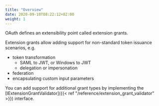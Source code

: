 ```yaml
---
title: "Overview"
date: 2020-09-10T08:22:12+02:00
weight: 1
---
```


OAuth defines an extensibility point called extension grants.

Extension grants allow adding support for non-standard token issuance scenarios, e.g.

* token transformation
    * SAML to JWT, or Windows to JWT
    * delegation or impersonation
* federation
* encapsulating custom input parameters

You can add support for additional grant types by implementing the [IExtensionGrantValidator]({{< ref "/reference/extension_grant_validator" >}}) interface.